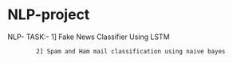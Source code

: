 # NLP-project

NLP- TASK:- 1] Fake News Classifier Using LSTM

            2] Spam and Ham mail classification using naive bayes
